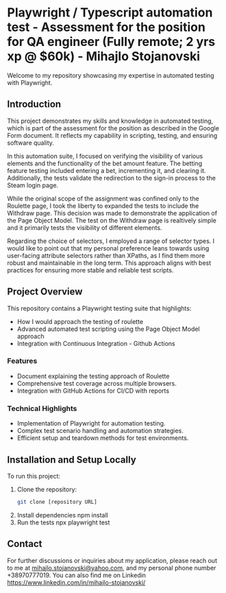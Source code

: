 # Playwright / Typescript automation test - Assessment for the position for QA engineer (Fully remote; 2 yrs xp @ $60k) - Mihajlo Stojanovski
 
Welcome to my repository showcasing my expertise in automated testing with Playwright.


## Introduction

This project demonstrates my skills and knowledge in automated testing, which is part of the assessment for the position as described in the Google Form document. It reflects my capability in scripting, testing, and ensuring software quality.

In this automation suite, I focused on verifying the visibility of various elements and the functionality of the bet amount feature.
The betting feature testing included entering a bet, incrementing it, and clearing it. 
Additionally, the tests validate the redirection to the sign-in process to the Steam login page.

While the original scope of the assignment was confined only to the Roulette page, I took the liberty to expanded the tests to include the Withdraw page. 
This decision was made to demonstrate the application of the Page Object Model. The test on the Withdraw page is realtively simple and it primarily tests the visibility of different elements.

Regarding the choice of selectors, I employed a range of selector types. 
I would like to point out that my personal preference leans towards using user-facing attribute selectors rather than XPaths, as I find them more robust and maintainable in the long term.
This approach aligns with best practices for ensuring more stable and reliable test scripts.

## Project Overview

This repository contains a Playwright testing suite that highlights:

- How I would approach the testing of roulette
- Advanced automated test scripting using the Page Object Model approach
- Integration with Continuous Integration - Github Actions

### Features

- Document explaining the testing approach of Roulette
- Comprehensive test coverage across multiple browsers.
- Integration with GitHub Actions for CI/CD with reports

### Technical Highlights

- Implementation of Playwright for automation testing.
- Complex test scenario handling and automation strategies.
- Efficient setup and teardown methods for test environments.

## Installation and Setup Locally

To run this project:

1. Clone the repository:
   ```bash
   git clone [repository URL]
2. Install dependencies
   npm install
3. Run the tests
   npx playwright test

## Contact
For further discussions or inquiries about my application, please reach out to me at mihajlo.stojanovski@yahoo.com, and my personal phone number +38970777019.
You can also find me on Linkedin https://www.linkedin.com/in/mihajlo-stojanovski/


